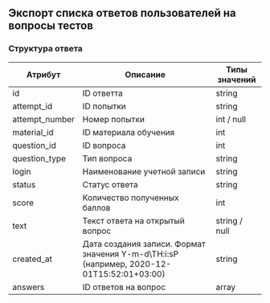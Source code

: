 ## Экспорт списка ответов пользователей на вопросы тестов
### Структура ответа
| Атрибут        | Описание                                                                                  | Типы значений |
|----------------|-------------------------------------------------------------------------------------------|---------------|
| id             | ID ответта                                                                                | string        |
| attempt_id     | ID попытки                                                                                | string        |
| attempt_number | Номер попытки                                                                             | int / null    |
| material_id    | ID материала обучения                                                                     | int           |
| question_id    | ID вопроса                                                                                | int           |
| question_type  | Тип вопроса                                                                               | string        |
| login          | Наименование учетной записи                                                               | string        |
| status         | Статус ответа                                                                             | string        |
| score          | Количество полученных баллов                                                              | int           |
| text           | Текст ответа на открытый вопрос                                                           | string / null |
| created_at     | Дата создания записи. Формат значения Y-m-d\TH:i:sP (например, 2020-12-01T15:52:01+03:00) | string        |
| answers        | ID ответов на вопрос                                                                      | array         |
